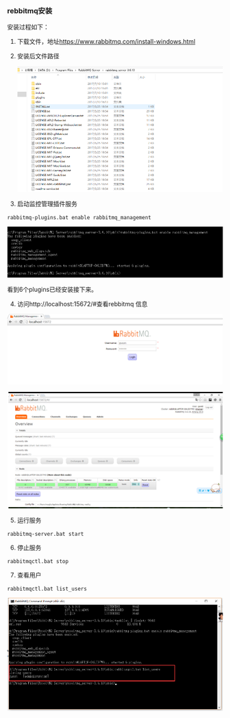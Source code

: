 ### rebbitmq安装


安装过程如下：

1. 下载文件，地址<https://www.rabbitmq.com/install-windows.html>

2. 安装后文件路径

    ![avatar](https://raw.githubusercontent.com/wanglu1990/RabbitMQ/master/images/rebbitmq_server.png)


3. 启动监控管理插件服务

```
rabbitmq-plugins.bat enable rabbitmq_management

```

![avatar](https://raw.githubusercontent.com/wanglu1990/RabbitMQ/master/images/manage_plugins.png)


 看到6个plugins已经安装接下来。
 
 

4. 访问http://localhost:15672/#查看rebbitmq 信息

  ![avatar](https://raw.githubusercontent.com/wanglu1990/RabbitMQ/master/images/login_rebbitmq.png)
      
      
  ![avatar](https://raw.githubusercontent.com/wanglu1990/RabbitMQ/master/images/look_rebbitmq_info.png)


5. 运行服务

```
rabbitmq-server.bat start

```

6. 停止服务
```
rabbitmqctl.bat stop

```

7. 查看用户

```
rabbitmqctl.bat list_users

```

![avatar](https://raw.githubusercontent.com/wanglu1990/RabbitMQ/master/images/list_users.png)



